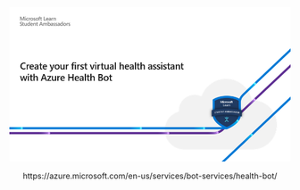 <p align="center">
  <img width="600"  src="https://github.com/ChristinaPa/Microsoft-Learn-Student-Ambassadors-Events/blob/main/Azure%20Health%20Bot/HealthBot%20logo.png">
</p>
<div align="center">https://azure.microsoft.com/en-us/services/bot-services/health-bot/</div>
